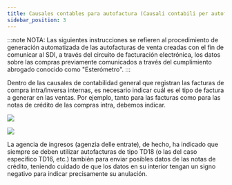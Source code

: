 ```yaml
---
title: Causales contables para autofactura (Causali contabili per autofattura)
sidebar_position: 3
---
```

:::note NOTA:
Las siguientes instrucciones se refieren al procedimiento de generación automatizada de las autofacturas de venta creadas con el fin de comunicar al SDI, a través del circuito de facturación electrónica, los datos sobre las compras previamente comunicados a través del cumplimiento abrogado conocido como "Esterómetro".
:::

Dentro de las causales de contabilidad general que registran las facturas de compra intra/inversa internas, es necesario indicar cuál es el tipo de factura a generar en las ventas. Por ejemplo, tanto para las facturas como para las notas de crédito de las compras intra, debemos indicar.

![](/img/it-it/finance-area/e-invoice/auto-invoice/ledger-templates1.png)

![](/img/it-it/finance-area/e-invoice/auto-invoice/ledger-templates2.png)

La agencia de ingresos (agenzia delle entrate), de hecho, ha indicado que siempre se deben utilizar autofacturas de tipo TD18 (o las del caso específico TD16, etc.) también para enviar posibles datos de las notas de crédito, teniendo cuidado de que los datos en su interior tengan un signo negativo para indicar precisamente su anulación.